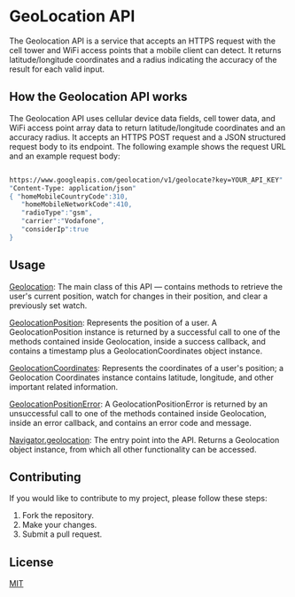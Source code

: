 # GeoLocation API

The Geolocation API is a service that accepts an HTTPS request with the cell tower and WiFi access points that a mobile client can detect. 
It returns latitude/longitude coordinates and a radius indicating the accuracy of the result for each valid input.

## How the Geolocation API works

The Geolocation API uses cellular device data fields, cell tower data, and WiFi access point array data to return latitude/longitude coordinates and an accuracy radius. 
It accepts an HTTPS POST request and a JSON structured request body to its endpoint. The following example shows the request URL and an example request body:
```bash

https://www.googleapis.com/geolocation/v1/geolocate?key=YOUR_API_KEY" 
"Content-Type: application/json" 
{ "homeMobileCountryCode":310,
   "homeMobileNetworkCode":410,
   "radioType":"gsm",
   "carrier":"Vodafone",
   "considerIp":true
}

```


## Usage

[Geolocation](Geolocation):
The main class of this API — contains methods to retrieve the user's current position, watch for changes in their position, and clear a previously set watch.

[GeolocationPosition](GeolocationPosition):
Represents the position of a user. A GeolocationPosition instance is returned by a successful call to one of the methods contained inside Geolocation, 
inside a success callback, and contains a timestamp plus a GeolocationCoordinates object instance.

[GeolocationCoordinates](GeolocationCoordinates):
Represents the coordinates of a user's position; a Geolocation Coordinates instance contains latitude, longitude, and other important related information.

[GeolocationPositionError](GeolocationPositionError):
A GeolocationPositionError is returned by an unsuccessful call to one of the methods contained inside Geolocation, inside an error callback, and contains an error code and message.

[Navigator.geolocation](Navigator.geolocation):
The entry point into the API. Returns a Geolocation object instance, from which all other functionality can be accessed.

## Contributing

If you would like to contribute to my project, please follow these steps:

1. Fork the repository.
2. Make your changes.
3. Submit a pull request. 

## License

[MIT](https://choosealicense.com/licenses/mit/)
